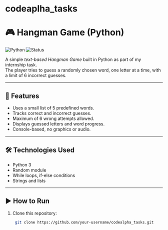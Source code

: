 # codeaplha_tasks
# 🎮 Hangman Game (Python)

![Python](https://img.shields.io/badge/Python-3.x-blue.svg)
![Status](https://img.shields.io/badge/Status-Completed-brightgreen)

A simple *text-based Hangman Game* built in Python as part of my internship task.  
The player tries to guess a randomly chosen word, one letter at a time, with a limit of 6 incorrect guesses.

---

## 🚀 Features
- Uses a small list of 5 predefined words.
- Tracks correct and incorrect guesses.
- Maximum of 6 wrong attempts allowed.
- Displays guessed letters and word progress.
- Console-based, no graphics or audio.

---

## 🛠 Technologies Used
- Python 3
- Random module
- While loops, if-else conditions
- Strings and lists

---

## ▶ How to Run
1. Clone this repository:
   ```bash
    git clone https://github.com/your-username/codealpha_tasks.git   
